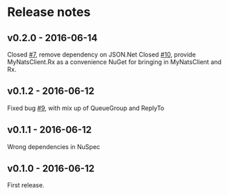 # Release notes

## v0.2.0 - 2016-06-14
Closed [#7](https://github.com/danielwertheim/mynatsclient/issues/9), remove dependency on JSON.Net
Closed [#10](https://github.com/danielwertheim/mynatsclient/issues/9), provide MyNatsClient.Rx as a convenience NuGet for bringing in MyNatsClient and Rx.

## v0.1.2 - 2016-06-12
Fixed bug [#9](https://github.com/danielwertheim/mynatsclient/issues/9), with mix up of QueueGroup and ReplyTo

## v0.1.1 - 2016-06-12
Wrong dependencies in NuSpec

## v0.1.0 - 2016-06-12
First release.
